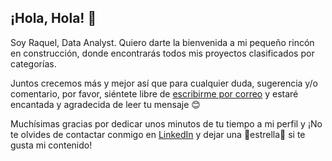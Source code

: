 ## ¡Hola, Hola! 👋

Soy Raquel, Data Analyst.
Quiero darte la bienvenida a mi pequeño rincón en construcción, donde encontrarás todos mis proyectos clasificados por categorías.

Juntos crecemos más y mejor así que para cualquier duda, sugerencia y/o comentario, por favor, siéntete libre de [escribirme por correo](mailto:lopezmartinezraquel0@gmail.com) y estaré encantada y agradecida de leer tu mensaje 😊

Muchísimas gracias por dedicar unos minutos de tu tiempo a mi perfil y ¡No te olvides de contactar conmigo en [LinkedIn](https://www.linkedin.com/in/lopezmartinezraquel/) y dejar una 🌟estrella🌟 si te gusta mi contenido!

<!--
**RaquelLopez1/RaquelLopez1** is a ✨ _special_ ✨ repository because its `README.md` (this file) appears on your GitHub profile.

Here are some ideas to get you started:

- 🔭 I’m currently working on ...
- 🌱 I’m currently learning ...
- 👯 I’m looking to collaborate on ...
- 🤔 I’m looking for help with ...
- 💬 Ask me about ...
- 📫 How to reach me: ...
- 😄 Pronouns: ...
- ⚡ Fun fact: ...
-->
